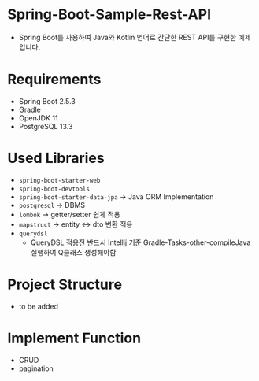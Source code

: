 # Spring-Boot-Sample-Rest-API
- Spring Boot를 사용하여 Java와 Kotlin 언어로 간단한 REST API를 구현한 예제입니다.

# Requirements
- Spring Boot 2.5.3
- Gradle
- OpenJDK 11
- PostgreSQL 13.3 

# Used Libraries

- `spring-boot-starter-web`
- `spring-boot-devtools`
- `spring-boot-starter-data-jpa` -> Java ORM Implementation
- `postgresql` -> DBMS
- `lombok` -> getter/setter 쉽게 적용
- `mapstruct` -> entity <-> dto 변환 적용
- `querydsl`
  - QueryDSL 적용전 반드시 Intellij 기준 Gradle-Tasks-other-compileJava 실행하여 Q클래스 생성해야함

# Project Structure
- to be added

# Implement Function

- CRUD
- pagination